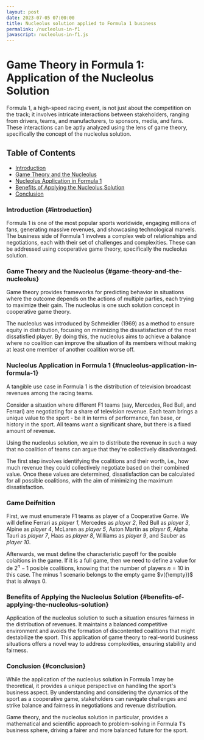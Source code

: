 ```yaml
---
layout: post
date: 2023-07-05 07:00:00
title: Nucleolus solution applied to Formula 1 business
permalink: /nucleolus-in-f1
javascript: nucleolus-in-f1.js
---
```

# Game Theory in Formula 1: Application of the Nucleolus Solution 

Formula 1, a high-speed racing event, is not just about the competition on the track; it involves intricate interactions between stakeholders, ranging from drivers, teams, and manufacturers, to sponsors, media, and fans. These interactions can be aptly analyzed using the lens of game theory, specifically the concept of the nucleolus solution. 

## Table of Contents

- [Introduction](#introduction)
- [Game Theory and the Nucleolus](#game-theory-and-the-nucleolus)
- [Nucleolus Application in Formula 1](#nucleolus-application-in-formula-1)
- [Benefits of Applying the Nucleolus Solution](#benefits-of-applying-the-nucleolus-solution)
- [Conclusion](#conclusion)

### Introduction {#introduction}

Formula 1 is one of the most popular sports worldwide, engaging millions of fans, generating massive revenues, and showcasing technological marvels. The business side of Formula 1 involves a complex web of relationships and negotiations, each with their set of challenges and complexities. These can be addressed using cooperative game theory, specifically the nucleolus solution.

### Game Theory and the Nucleolus {#game-theory-and-the-nucleolus}

Game theory provides frameworks for predicting behavior in situations where the outcome depends on the actions of multiple parties, each trying to maximize their gain. The nucleolus is one such solution concept in cooperative game theory. 

The nucleolus was introduced by Schmeidler (1969) as a method to ensure equity in distribution, focusing on minimizing the dissatisfaction of the most dissatisfied player. By doing this, the nucleolus aims to achieve a balance where no coalition can improve the situation of its members without making at least one member of another coalition worse off.

### Nucleolus Application in Formula 1 {#nucleolus-application-in-formula-1}

A tangible use case in Formula 1 is the distribution of television broadcast revenues among the racing teams. 

Consider a situation where different F1 teams (say, Mercedes, Red Bull, and Ferrari) are negotiating for a share of television revenue. Each team brings a unique value to the sport - be it in terms of performance, fan base, or history in the sport. All teams want a significant share, but there is a fixed amount of revenue. 

Using the nucleolus solution, we aim to distribute the revenue in such a way that no coalition of teams can argue that they're collectively disadvantaged. 

The first step involves identifying the coalitions and their worth, i.e., how much revenue they could collectively negotiate based on their combined value. Once these values are determined, dissatisfaction can be calculated for all possible coalitions, with the aim of minimizing the maximum dissatisfaction.

### Game Deifnition

First, we must enumerate F1 teams as player of a Cooperative Game. We will define Ferrari as *player 1*, Mercedes as *player 2*, Red Bull as *player 3*, Alpine as *player 4*, McLaren as *player 5*, Aston Martin as *player 6*, Alpha Tauri as *player 7*, Haas as *player 8*, Williams as *player 9*, and Sauber as *player 10*.

Afterwards, we must define the characteristic payoff for the posible colaitions in the game. If it is a full game, then we need to define a value for de $2^n - 1$ posible coalitions, knowing that the number of players $n = 10$ in this case. The minus 1 scenario belongs to the empty game $v({\empty})$ that is always $0$.   

### Benefits of Applying the Nucleolus Solution {#benefits-of-applying-the-nucleolus-solution}

Application of the nucleolus solution to such a situation ensures fairness in the distribution of revenues. It maintains a balanced competitive environment and avoids the formation of discontented coalitions that might destabilize the sport. This application of game theory to real-world business situations offers a novel way to address complexities, ensuring stability and fairness.

### Conclusion {#conclusion}

While the application of the nucleolus solution in Formula 1 may be theoretical, it provides a unique perspective on handling the sport's business aspect. By understanding and considering the dynamics of the sport as a cooperative game, stakeholders can navigate challenges and strike balance and fairness in negotiations and revenue distribution.

Game theory, and the nucleolus solution in particular, provides a mathematical and scientific approach to problem-solving in Formula 1's business sphere, driving a fairer and more balanced future for the sport.